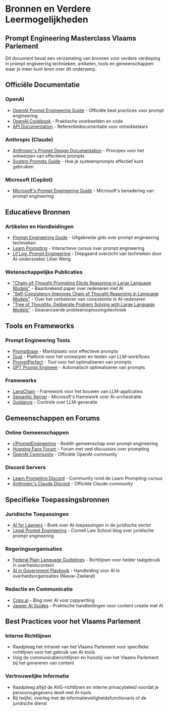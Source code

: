 # Bronnen en Verdere Leermogelijkheden
## Prompt Engineering Masterclass Vlaams Parlement

Dit document bevat een verzameling van bronnen voor verdere verdieping in prompt engineering technieken, artikelen, tools en gemeenschappen waar je meer kunt leren over dit onderwerp.

## Officiële Documentatie

### OpenAI
- [OpenAI Prompt Engineering Guide](https://platform.openai.com/docs/guides/prompt-engineering) - Officiële best practices voor prompt engineering
- [OpenAI Cookbook](https://github.com/openai/openai-cookbook) - Praktische voorbeelden en code
- [API Documentation](https://platform.openai.com/docs/api-reference) - Referentiedocumentatie voor ontwikkelaars

### Anthropic (Claude)
- [Anthropic's Prompt Design Documentation](https://docs.anthropic.com/claude/docs/introduction-to-prompt-design) - Principes voor het ontwerpen van effectieve prompts
- [System Prompts Guide](https://docs.anthropic.com/claude/docs/system-prompts) - Hoe je systeemprompts effectief kunt gebruiken

### Microsoft (Copilot)
- [Microsoft's Prompt Engineering Guide](https://learn.microsoft.com/en-us/semantic-kernel/prompt-engineering/) - Microsoft's benadering van prompt engineering

## Educatieve Bronnen

### Artikelen en Handleidingen
- [Prompt Engineering Guide](https://www.promptingguide.ai/) - Uitgebreide gids over prompt engineering technieken
- [Learn Prompting](https://learnprompting.org/) - Interactieve cursus over prompt engineering
- [Lil'Log: Prompt Engineering](https://lilianweng.github.io/posts/2023-03-15-prompt-engineering/) - Diepgaand overzicht van technieken door AI-onderzoeker Lilian Weng

### Wetenschappelijke Publicaties
- ["Chain-of-Thought Prompting Elicits Reasoning in Large Language Models"](https://arxiv.org/abs/2201.11903) - Baanbrekend paper over redeneren met AI
- ["Self-Consistency Improves Chain of Thought Reasoning in Language Models"](https://arxiv.org/abs/2203.11171) - Over het verbeteren van consistentie in AI-redeneren
- ["Tree of Thoughts: Deliberate Problem Solving with Large Language Models"](https://arxiv.org/abs/2305.10601) - Geavanceerde probleemoplossingstechniek

## Tools en Frameworks

### Prompt Engineering Tools
- [Promptbase](https://promptbase.com/) - Marktplaats voor effectieve prompts
- [Dust](https://dust.tt/) - Platform voor het ontwerpen en testen van LLM-workflows
- [PromptPerfect](https://promptperfect.jina.ai/) - Tool voor het optimaliseren van prompts
- [GPT Prompt Engineer](https://github.com/mshumer/gpt-prompt-engineer) - Automatisch optimaliseren van prompts

### Frameworks
- [LangChain](https://js.langchain.com/docs/) - Framework voor het bouwen van LLM-applicaties
- [Semantic Kernel](https://github.com/microsoft/semantic-kernel) - Microsoft's framework voor AI-orchestratie
- [Guidance](https://github.com/guidance-ai/guidance) - Controle over LLM-generatie

## Gemeenschappen en Forums

### Online Gemeenschappen
- [r/PromptEngineering](https://www.reddit.com/r/PromptEngineering/) - Reddit-gemeenschap over prompt engineering
- [Hugging Face Forum](https://discuss.huggingface.co/) - Forum met veel discussies over prompting
- [OpenAI Community](https://community.openai.com/) - Officiële OpenAI-community

### Discord Servers
- [Learn Prompting Discord](https://discord.gg/learn-prompting) - Community rond de Learn Prompting-cursus
- [Anthropic's Claude Discord](https://discord.gg/anthropic) - Officiële Claude-community

## Specifieke Toepassingsbronnen

### Juridische Toepassingen
- [AI for Lawyers](https://www.amazon.com/Artificial-Intelligence-Lawyers-Process-Professionals/dp/1119723841) - Boek over AI-toepassingen in de juridische sector
- [Legal Prompt Engineering](https://blog.law.cornell.edu/voxpop/2023/08/11/legal-prompt-engineering/) - Cornell Law School blog over juridische prompt engineering

### Regeringsorganisaties
- [Federal Plain Language Guidelines](https://www.plainlanguage.gov/guidelines/) - Richtlijnen voor helder taalgebruik in overheidscontext
- [AI in Government Playbook](https://www.digital.govt.nz/digital-government/programmes-and-projects/artificial-intelligence-ai-in-government-programme/) - Handleiding voor AI in overheidsorganisaties (Nieuw-Zeeland)

### Redactie en Communicatie
- [Copy.ai](https://www.copy.ai/blog) - Blog over AI voor copywriting
- [Jasper AI Guides](https://www.jasper.ai/blog) - Praktische handleidingen voor content creatie met AI

## Best Practices voor het Vlaams Parlement

### Interne Richtlijnen
- Raadpleeg het intranet van het Vlaams Parlement voor specifieke richtlijnen voor het gebruik van AI-tools
- Volg de communicatierichtlijnen en huisstijl van het Vlaams Parlement bij het genereren van content

### Vertrouwelijke Informatie
- Raadpleeg altijd de AVG-richtlijnen en interne privacybeleid voordat je persoonsgegevens deelt met AI-tools
- Bij twijfel, overleg met de informatieveiligheidsfunctionaris of de juridische dienst